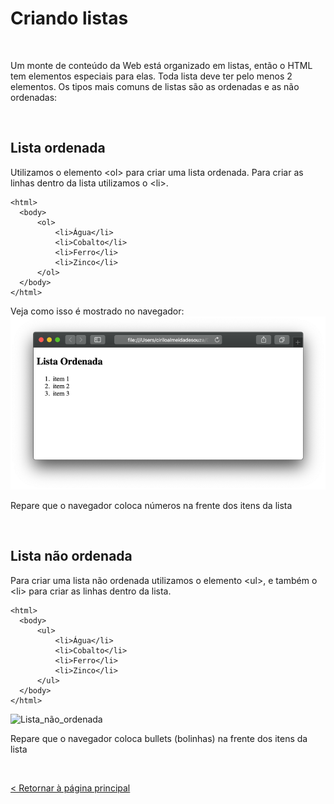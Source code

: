 # Criando listas 
  
  
&nbsp;
  
  
Um monte de conteúdo da Web está organizado em listas, então o HTML tem elementos especiais para elas. Toda lista deve ter pelo menos 2 elementos. Os tipos mais comuns de listas são as ordenadas e as não ordenadas:
  
  
&nbsp;
  
  
## Lista ordenada
Utilizamos o elemento \<ol\> para criar uma lista ordenada. Para criar as linhas dentro da lista utilizamos o \<li\>.
  
```
<html>
  <body>
      <ol>
          <li>Água</li>
          <li>Cobalto</li>
          <li>Ferro</li>
          <li>Zinco</li>
      </ol>
  </body>
</html>
```
   
  
Veja como isso é mostrado no navegador:
![Lista ordenada](imagens/lista_ordenada.png)
  
  
Repare que o navegador coloca números na frente dos itens da lista
  
  
&nbsp;
  
  
## Lista não ordenada
Para criar uma lista não ordenada utilizamos o elemento \<ul\>, e também o \<li\> para criar as linhas dentro da lista.

```
<html>
  <body>
      <ul>
          <li>Água</li>
          <li>Cobalto</li>
          <li>Ferro</li>
          <li>Zinco</li>
      </ul>
  </body>
</html>
```
  
  
![Lista_não_ordenada](imagens/lista_não_ordenada.png)
  
  
Repare que o navegador coloca bullets (bolinhas) na frente dos itens da lista
   
  
&nbsp;
  
  
  
[< Retornar à página principal](../README.md)
